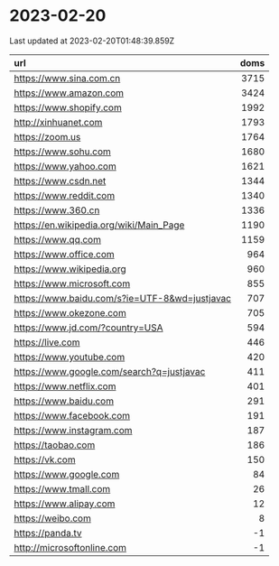 # 2023-02-20

<!-- BEGIN -->
Last updated at 2023-02-20T01:48:39.859Z

url | doms
:- | -:
https://www.sina.com.cn | 3715
https://www.amazon.com | 3424
https://www.shopify.com | 1992
http://xinhuanet.com | 1793
https://zoom.us | 1764
https://www.sohu.com | 1680
https://www.yahoo.com | 1621
https://www.csdn.net | 1344
https://www.reddit.com | 1340
https://www.360.cn | 1336
https://en.wikipedia.org/wiki/Main_Page | 1190
https://www.qq.com | 1159
https://www.office.com | 964
https://www.wikipedia.org | 960
https://www.microsoft.com | 855
https://www.baidu.com/s?ie=UTF-8&wd=justjavac | 707
https://www.okezone.com | 705
https://www.jd.com/?country=USA | 594
https://live.com | 446
https://www.youtube.com | 420
https://www.google.com/search?q=justjavac | 411
https://www.netflix.com | 401
https://www.baidu.com | 291
https://www.facebook.com | 191
https://www.instagram.com | 187
https://taobao.com | 186
https://vk.com | 150
https://www.google.com | 84
https://www.tmall.com | 26
https://www.alipay.com | 12
https://weibo.com | 8
https://panda.tv | -1
http://microsoftonline.com | -1
<!-- END -->
